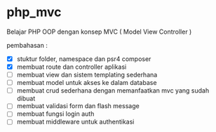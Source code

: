 # php_mvc
Belajar PHP OOP dengan konsep MVC ( Model View Controller )

pembahasan :

- [x] stuktur folder, namespace dan psr4 composer
- [x] membuat route dan controller aplikasi
- [ ] membuat view dan sistem templating sederhana
- [ ] membuat model untuk akses ke dalam database
- [ ] membuat crud sederhana dengan memanfaatkan mvc yang sudah dibuat
- [ ] membuat validasi form dan flash message
- [ ] membuat fungsi login auth
- [ ] membuat middleware untuk authentikasi
